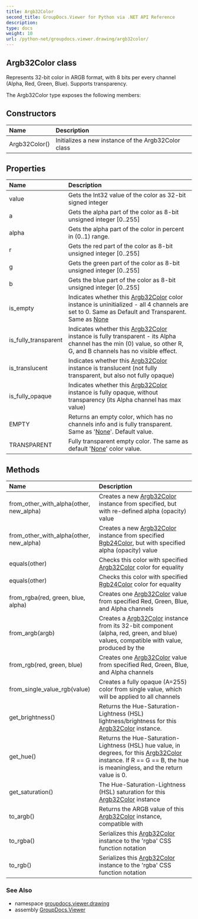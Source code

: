 ```yaml
---
title: Argb32Color
second_title: GroupDocs.Viewer for Python via .NET API Reference
description: 
type: docs
weight: 10
url: /python-net/groupdocs.viewer.drawing/argb32color/
---
```


## Argb32Color class

Represents 32-bit color in ARGB format, with 8 bits per every channel (Alpha, Red, Green, Blue). Supports transparency.

The Argb32Color type exposes the following members:
## Constructors
| Name | Description |
| :- | :- |
|Argb32Color()|Initializes a new instance of the Argb32Color class|
## Properties
| Name | Description |
| :- | :- |
|value|Gets the Int32 value of the color as 32-bit signed integer|
|a|Gets the alpha part of the color as 8-bit unsigned integer [0..255]|
|alpha|Gets the alpha part of the color in percent in (0..1) range.|
|r|Gets the red part of the color as 8-bit unsigned integer [0..255]|
|g|Gets the green part of the color as 8-bit unsigned integer [0..255]|
|b|Gets the blue part of the color as 8-bit unsigned integer [0..255]|
|is_empty|Indicates whether this [Argb32Color](/viewer/python-net/groupdocs.viewer.drawing/argb32color/) color instance is uninitialized - all 4 channels are set to 0. Same as Default and Transparent. Same as [None](/viewer/python-net/groupdocs.viewer.drawing/argb32color/)|
|is_fully_transparent|Indicates whether this [Argb32Color](/viewer/python-net/groupdocs.viewer.drawing/argb32color/) instance is fully transparent - its Alpha channel has the min (0) value, so other R, G, and B channels has no visible effect.|
|is_translucent|Indicates whether this [Argb32Color](/viewer/python-net/groupdocs.viewer.drawing/argb32color/) instance is translucent (not fully transparent, but also not fully opaque)|
|is_fully_opaque|Indicates whether this [Argb32Color](/viewer/python-net/groupdocs.viewer.drawing/argb32color/) instance is fully opaque, without transparency (its Alpha channel has max value)|
|EMPTY|Returns an empty color, which has no channels info and is fully transparent. Same as '[None](/viewer/python-net/groupdocs.viewer.drawing/argb32color/)'. Default value.|
|TRANSPARENT|Fully transparent empty color. The same as default '[None](/viewer/python-net/groupdocs.viewer.drawing/argb32color/)' color value.|
## Methods
| Name | Description |
| :- | :- |
|from_other_with_alpha(other, new_alpha)|Creates a new [Argb32Color](/viewer/python-net/groupdocs.viewer.drawing/argb32color/) instance from specified, but with re-defined alpha (opacity) value|
|from_other_with_alpha(other, new_alpha)|Creates a new [Argb32Color](/viewer/python-net/groupdocs.viewer.drawing/argb32color/) instance from specified [Rgb24Color](/viewer/python-net/groupdocs.viewer.drawing/rgb24color/), but with specified alpha (opacity) value|
|equals(other)|Checks this color with specified [Argb32Color](/viewer/python-net/groupdocs.viewer.drawing/argb32color/) color for equality|
|equals(other)|Checks this color with specified [Rgb24Color](/viewer/python-net/groupdocs.viewer.drawing/rgb24color/) color for equality|
|from_rgba(red, green, blue, alpha)|Creates one [Argb32Color](/viewer/python-net/groupdocs.viewer.drawing/argb32color/) value from specified Red, Green, Blue, and Alpha channels|
|from_argb(argb)|Creates a [Argb32Color](/viewer/python-net/groupdocs.viewer.drawing/argb32color/) instance from its 32-bit component (alpha, red, green, and blue) values, compatible with value, produced by the|
|from_rgb(red, green, blue)|Creates one [Argb32Color](/viewer/python-net/groupdocs.viewer.drawing/argb32color/) value from specified Red, Green, Blue, and Alpha channels|
|from_single_value_rgb(value)|Creates a fully opaque (A=255) color from single value, which will be applied to all channels|
|get_brightness()|Returns the Hue-Saturation-Lightness (HSL) lightness/brightness for this [Argb32Color](/viewer/python-net/groupdocs.viewer.drawing/argb32color/) instance.|
|get_hue()|Returns the Hue-Saturation-Lightness (HSL) hue value, in degrees, for this [Argb32Color](/viewer/python-net/groupdocs.viewer.drawing/argb32color/) instance. If R == G == B, the hue is meaningless, and the return value is 0.|
|get_saturation()|The Hue-Saturation-Lightness (HSL) saturation for this [Argb32Color](/viewer/python-net/groupdocs.viewer.drawing/argb32color/) instance|
|to_argb()|Returns the ARGB value of this [Argb32Color](/viewer/python-net/groupdocs.viewer.drawing/argb32color/) instance, compatible with|
|to_rgba()|Serializes this [Argb32Color](/viewer/python-net/groupdocs.viewer.drawing/argb32color/) instance to the 'rgba' CSS function notation|
|to_rgb()|Serializes this [Argb32Color](/viewer/python-net/groupdocs.viewer.drawing/argb32color/) instance to the 'rgba' CSS function notation|

### See Also

* namespace [groupdocs.viewer.drawing](/viewer/python-net/groupdocs.viewer.drawing/)
* assembly [GroupDocs.Viewer](/viewer/python-net/)

